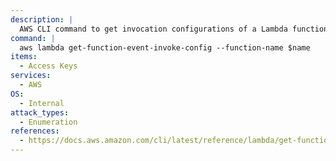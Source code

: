 ```yaml
---
description: |
  AWS CLI command to get invocation configurations of a Lambda function in the AWS account.
command: |
  aws lambda get-function-event-invoke-config --function-name $name
items:
  - Access Keys
services:
  - AWS
OS:
  - Internal
attack_types:
  - Enumeration
references:
  - https://docs.aws.amazon.com/cli/latest/reference/lambda/get-function-event-invoke-config.html
---
```


